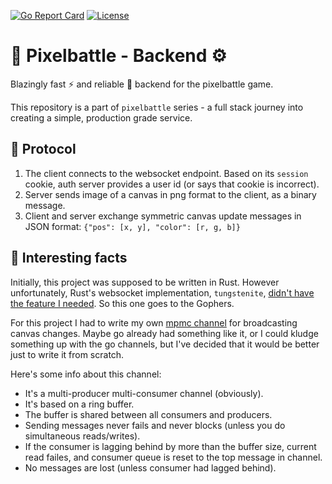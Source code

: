 [![Go Report Card](https://goreportcard.com/badge/mrsobakin/pixelbattle)](https://goreportcard.com/report/mrsobakin/pixelbattle) [![License](https://img.shields.io/badge/license-GPLv3-blue)](https://github.com/mrsobakin/pixelbattle/blob/master/LICENSE)

# 🎨 Pixelbattle - Backend ⚙️

Blazingly fast ⚡ and reliable 🦾 backend for the pixelbattle game.

This repository is a part of `pixelbattle` series - a full stack journey into creating a simple, production grade service.

## 📝 Protocol

1. The client connects to the websocket endpoint. Based on its `session` cookie, auth server provides a user id (or says that cookie is incorrect).
2. Server sends image of a canvas in png format to the client, as a binary message.
3. Client and server exchange symmetric canvas update messages in JSON format: `{"pos": [x, y], "color": [r, g, b]}`

## 🤔 Interesting facts

Initially, this project was supposed to be written in Rust. However unfortunately, Rust's websocket implementation, `tungstenite`, [didn't have the feature I needed](https://github.com/snapview/tokio-tungstenite/issues/159). So this one goes to the Gophers. [<img style="width: 1em" src="https://upload.wikimedia.org/wikipedia/commons/2/2d/Go_gopher_favicon.svg">](#)

For this project I had to write my own [mpmc channel](internal/mpmc/mpmc.go) for broadcasting canvas changes. Maybe go already had something like it, or I could kludge something up with the go channels, but I've decided that it would be better just to write it from scratch.

Here's some info about this channel:

- It's a multi-producer multi-consumer channel (obviously).
- It's based on a ring buffer.
- The buffer is shared between all consumers and producers.
- Sending messages never fails and never blocks (unless you do simultaneous reads/writes).
- If the consumer is lagging behind by more than the buffer size, current read failes, and consumer queue is reset to the top message in channel.
- No messages are lost (unless consumer had lagged behind).
